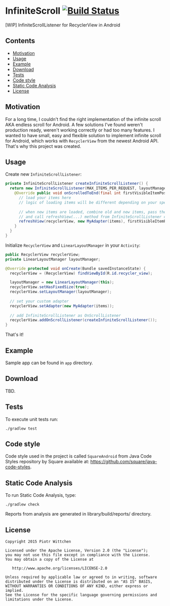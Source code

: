 # InfiniteScroll [![Build Status](https://travis-ci.org/pwittchen/InfiniteScroll.svg?branch=master)](https://travis-ci.org/pwittchen/InfiniteScroll)
[WIP] InfiniteScrollListener for RecyclerView in Android

Contents
--------
- [Motivation](#motivation)
- [Usage](#usage)
- [Example](#example)
- [Download](#download)
- [Tests](#tests)
- [Code style](#code-style)
- [Static Code Analysis](#static-code-analysis)
- [License](#license)

Motivation
----------

For a long time, I couldn't find the right implementation of the infinite scroll AKA endless scroll for Android. A few solutions I've found weren't production ready, weren't working correctly or had too many features. I wanted to have small, easy and flexible solution to implement infinite scroll for Android, which works with `RecyclerView` from the newest Android API. That's why this project was created.

Usage
-----

Create new `InfiniteScrollListener`:

```java
private InfiniteScrollListener createInfiniteScrollListener() {
  return new InfiniteScrollListener(MAX_ITEMS_PER_REQUEST, layoutManager) {
    @Override public void onScrolledToEnd(final int firstVisibleItemPosition) {
      // load your items here
      // logic of loading items will be different depending on your specific use case
      
      // when new items are loaded, combine old and new items, pass them to your adapter
      // and call refreshView(...) method from InfiniteScrollListener class to refresh RecyclerView
      refreshView(recyclerView, new MyAdapter(items), firstVisibleItemPosition);
    }
  }
}
```

Initialize `RecyclerView` and `LinearLayoutManager` in your `Activity`:

```java
public RecyclerView recyclerView;
private LinearLayoutManager layoutManager;

@Override protected void onCreate(Bundle savedInstanceState) {
  recyclerView = (RecyclerView) findViewById(R.id.recycler_view);

  layoutManager = new LinearLayoutManager(this);
  recyclerView.setHasFixedSize(true);
  recyclerView.setLayoutManager(layoutManager);
  
  // set your custom adapter
  recyclerView.setAdapter(new MyAdapter(items));
  
  // add InfiniteScrollListener as OnScrollListener
  recyclerView.addOnScrollListener(createInfiniteScrollListener());
}
```

That's it!

Example
-------

Sample app can be found in `app` directory.

Download
--------

TBD.

Tests
-----

To execute unit tests run:

```
./gradlew test
```

Code style
----------

Code style used in the project is called `SquareAndroid` from Java Code Styles repository by Square available at: https://github.com/square/java-code-styles.

Static Code Analysis
--------------------

To run Static Code Analysis, type:

```
./gradlew check
```

Reports from analysis are generated in library/build/reports/ directory.

License
-------

    Copyright 2015 Piotr Wittchen

    Licensed under the Apache License, Version 2.0 (the "License");
    you may not use this file except in compliance with the License.
    You may obtain a copy of the License at
    
       http://www.apache.org/licenses/LICENSE-2.0
    
    Unless required by applicable law or agreed to in writing, software
    distributed under the License is distributed on an "AS IS" BASIS,
    WITHOUT WARRANTIES OR CONDITIONS OF ANY KIND, either express or implied.
    See the License for the specific language governing permissions and
    limitations under the License.



